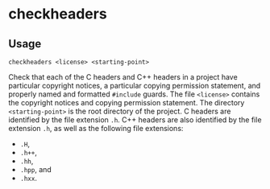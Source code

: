 # checkheaders
## Usage
```
checkheaders <license> <starting-point>
```

Check that each of the C headers and C++ headers in a project have particular
copyright notices, a particular copying permission statement, and properly
named and formatted `#include` guards.  The file `<license>` contains the
copyright notices and copying permission statement.  The directory
`<starting-point>` is the root directory of the project.  C headers are
identified by the file extension `.h`.  C++ headers are also identified by the
file extension `.h`, as well as the following file extensions:

* `.H`,
* `.h++`,
* `.hh`,
* `.hpp`, and
* `.hxx`.
